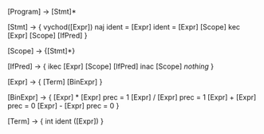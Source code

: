 [Program] -> [Stmt]*

[Stmt] -> {
    vychod([Expr])
    naj ident = [Expr]
    ident = [Expr]
    [Scope]
    kec [Expr] [Scope] [IfPred]
}

[Scope] -> {[Stmt]*}

[IfPred] -> {
    ikec [Expr] [Scope] [IfPred]
    inac [Scope]
    *nothing*
}

[Expr] -> {
    [Term]
    [BinExpr]
}

[BinExpr] -> {
    [Expr] * [Expr] prec = 1
    [Expr] / [Expr] prec = 1
    [Expr] + [Expr] prec = 0
    [Expr] - [Expr] prec = 0
}

[Term] -> {
    int
    ident
    ([Expr])
}
